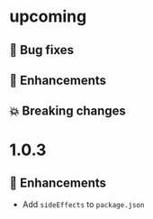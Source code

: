 # upcoming

## :bug: Bug fixes

## :tada: Enhancements

## :boom: Breaking changes

# 1.0.3

## :tada: Enhancements

- Add `sideEffects` to `package.json`
